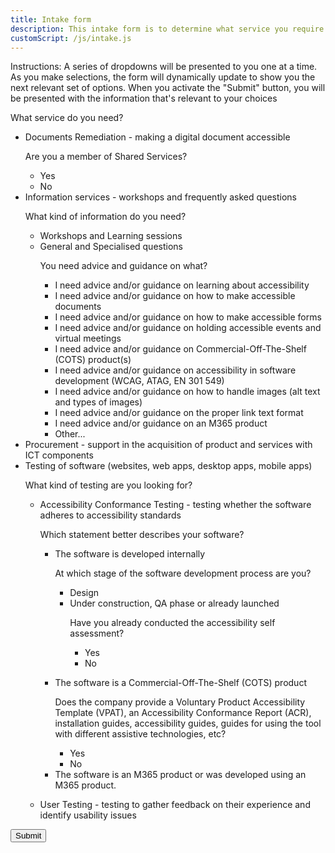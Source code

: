 ```yaml
---
title: Intake form
description: This intake form is to determine what service you require from AAACT.
customScript: /js/intake.js
---
```


<form id="myForm">
	<div>
		<p>Instructions: A series of dropdowns will be presented to you one at a time. As you make selections, the form will dynamically update to show you the next relevant set of options. When you activate the "Submit" button, you will be presented with the information that's relevant to your choices</p>
	</div>
	<div class="wb-fieldflow" data-wb-fieldflow='{"noForm": true}' aria-live="polite">
		<p>What service do you need?</p>
		<ul>
			<!-- Documents Remediation 		SSCMember nonSSCMember-->
			<li>Documents Remediation - making a digital document accessible 
				<div class="wb-fieldflow-sub">
					<p>Are you a member of Shared Services?</p>
						<ul>
							<li data-wb-fieldflow='{"action": "ajax", "url": "./intake-form/index.html#SSCMember","container":"#ajaxContainer","type": "replace"}'>Yes</li>
							<li data-wb-fieldflow='{"action": "ajax", "url": "./intake-form/index.html#nonSSCMember","container":"#ajaxContainer", "type": "replace"}'>No</li>
						</ul>
				</div>
			</li>
			<!-- Info Services 		workshops a11y accessibleDocuments accessibleForms virtualEvents COTS a11ySoftwareDev images linkText M365 other-->
			<li>Information services - workshops and frequently asked questions
				<div class="wb-fieldflow-sub">
					<p>What kind of information do you need?</p>
					<ul>
						<li data-wb-fieldflow='{"action": "ajax", "url": "./intake-form/index.html#workshops","container":"#ajaxContainer", "type": "replace"}'>Workshops and Learning sessions</li>
						<li>General and Specialised questions<div class="wb-fieldflow-sub">
								<p>You need advice and guidance on what?</p>
								<ul>
									<li data-wb-fieldflow='{"action": "ajax", "url": "./intake-form/index.html#a11y","container":"#ajaxContainer", "type": "replace"}'>I need advice and/or guidance on learning about accessibility</li>
									<li data-wb-fieldflow='{"action": "ajax", "url": "./intake-form/index.html#accessibleDocuments","container":"#ajaxContainer", "type": "replace"}'>I need advice and/or guidance on how to make accessible documents</li>
									<li data-wb-fieldflow='{"action": "ajax", "url": "./intake-form/index.html#accessibleForms","container":"#ajaxContainer", "type": "replace"}'>I need advice and/or guidance on how to make accessible forms</li>
									<li data-wb-fieldflow='{"action": "ajax", "url": "./intake-form/index.html#virtualEvents","container":"#ajaxContainer", "type": "replace"}'>I need advice and/or guidance on holding accessible events and virtual meetings</li>
									<li data-wb-fieldflow='{"action": "ajax", "url": "./intake-form/index.html#COTS","container":"#ajaxContainer", "type": "replace"}'>I need advice and/or guidance on Commercial-Off-The-Shelf (COTS) product(s)</li>
									<li data-wb-fieldflow='{"action": "ajax", "url": "./intake-form/index.html#a11ySoftwareDev","container":"#ajaxContainer", "type": "replace"}'>I need advice and/or guidance on accessibility in software development (WCAG, ATAG, EN 301 549)</li>
									<li data-wb-fieldflow='{"action": "ajax", "url": "./intake-form/index.html#altText","container":"#ajaxContainer", "type": "replace"}'>I need advice and/or guidance on how to handle images (alt text and types of images)</li>
									<li data-wb-fieldflow='{"action": "ajax", "url": "./intake-form/index.html#linkText","container":"#ajaxContainer", "type": "replace"}'>I need advice and/or guidance on the proper link text format</li>
									<li data-wb-fieldflow='{"action": "ajax", "url": "./intake-form/index.html#M365","container":"#ajaxContainer", "type": "replace"}'>I need advice and/or guidance on an M365 product</li>
									<li data-wb-fieldflow='{"action": "ajax", "url": "./intake-form/index.html#other","container":"#ajaxContainer", "type": "replace"}'>Other...</li>
								</ul>
							</div>
						</li>
					</ul>
				</div>
			</li>
			<!-- Procurement 		procurement-->
			<li data-wb-fieldflow='[{"action": "ajax", "url": "./intake-form/index.html#procurement","container":"#ajaxContainer", "type": "replace"}]'>Procurement - support in the acquisition of product and services with ICT components </li>
			<!-- Software Testing		design assessmentDone assessmentNotDone VPATDone VPATNotDone userTesting-->
			<li>Testing of software (websites, web apps, desktop apps, mobile apps)
				<div class="wb-fieldflow-sub">
					<p>What kind of testing are you looking for?</p>
					<ul>
						<li>Accessibility Conformance Testing - testing whether the software adheres to accessibility standards
							<div class="wb-fieldflow-sub">
								<p>Which statement better describes your software?</p>
								<ul>
									<li>The software is developed internally
										<div class="wb-fieldflow-sub">
											<p>At which stage of the software development process are you?</p>
											<ul>
												<li data-wb-fieldflow='{"action": "ajax", "url": "./intake-form/index.html#design","container":"#ajaxContainer", "type": "replace"}'>Design</li>
												<li>Under construction, QA phase or already launched<div class="wb-fieldflow-sub">
													<p>Have you already conducted the accessibility self assessment?</p>
													<ul>
														<li data-wb-fieldflow='{"action": "ajax", "url": "./intake-form/index.html#selfAssessmentDone","container":"#ajaxContainer","type": "replace"}'>Yes</li>
														<li data-wb-fieldflow='{"action": "ajax", "url": "./intake-form/index.html#selfAssessmentNotDone","container":"#ajaxContainer", "type": "replace"}'>No</li>
													</ul>
												</li>
											<ul>
										</div>
									</li>
									<li>The software is a Commercial-Off-The-Shelf (COTS) product 
										<div class="wb-fieldflow-sub">
											<p>Does the company provide a Voluntary Product Accessibility Template (VPAT), an Accessibility Conformance Report (ACR), installation guides, accessibility guides, guides for using the tool with different assistive technologies, etc?</p>
											<ul>
												<li data-wb-fieldflow='{"action": "ajax", "url": "./intake-form/index.html#VPATDone","container":"#ajaxContainer","type": "replace"}'>Yes</li>
												<li data-wb-fieldflow='{"action": "ajax", "url": "./intake-form/index.html#VPATNotDone","container":"#ajaxContainer", "type": "replace"}'>No</li>
											</ul>
										</div>
									</li>
									<li data-wb-fieldflow='{"action": "ajax", "url": "./intake-form/index.html#M365","container":"#ajaxContainer", "type": "replace"}'>The software is an M365 product or was developed using an M365 product.</li>
								<ul>
							</div>
						</li>
						<li data-wb-fieldflow='{"action": "ajax", "url": "./intake-form/index.html#userTesting","container":"#ajaxContainer", "type": "replace"}'>User Testing - testing to gather feedback on their experience and identify usability issues</li>
					</ul>
				</div>
			</li>
		</ul>
	</div>
	<input type="submit" id="submitButton">
</form>
<div id="ajaxContainer" aria-live="polite" style="margin: 15px"></div>
